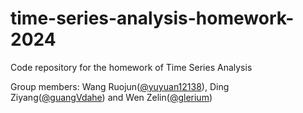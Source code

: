 # time-series-analysis-homework-2024
Code repository for the homework of Time Series Analysis

Group members: Wang Ruojun([@yuyuan12138](https://github.com/yuyuan12138)), Ding Ziyang([@guangVdahe](https://github.com/guangVdahe)) and Wen Zelin([@glerium](https://github.com/glerium))
